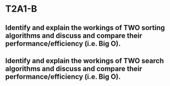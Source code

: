 # T2A1-B

## Identify and explain the workings of TWO sorting algorithms and discuss and compare their performance/efficiency (i.e. Big O).




## Identify and explain the workings of TWO search algorithms and discuss and compare their performance/efficiency (i.e. Big O).
